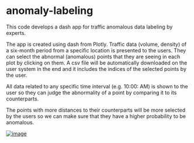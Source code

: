 # anomaly-labeling
This code develops a dash app for traffic anomalous data labeling by experts.

The app is created using dash from Plotly. Traffic data (volume, density) of a six-month period from a specific location is presented to the users. They can select the abnormal (anomalous) points that they are seeing in each plot by clicking on them. A csv file will be automatically downloaded on the user system in the end and it includes the indices of the selected points by the user. 

All data related to any specific time interval (e.g. 10:00: AM) is shown to the user so they can judge the abnormality of a point by comparing it to its counterparts.

The points with more distances to their counterparts will be more selected by the users so we can make sure that they have a higher probability to be anomalous.

[![image](https://user-images.githubusercontent.com/112522995/187570834-9fa99a1d-0e84-483f-bbf9-d96c28475419.png)](https://www.youtube.com/watch?v=I7wv8SyDsaQ&t=6s)

